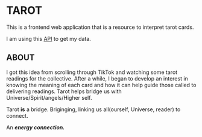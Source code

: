 # TAROT

This is a frontend web application that is a resource to interpret tarot cards.

I am using this [API](https://app.swaggerhub.com/apis/ekswagger/tarot-api/1.3) to get my data.


## ABOUT

I got this idea from scrolling through TikTok and watching some tarot readings for the collective. After a while, I began to develop an interest in knowing the meaning of each card and how it can help guide those called to delivering readings. Tarot helps bridge us with Universe/Spirit/angels/Higher self. 

Tarot **is** a bridge. Briginging, linking us all(ourself, Universe, reader) to connect.

An **_energy connection._**

